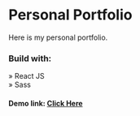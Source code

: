 # Personal Portfolio
<p>Here is my personal portfolio.</p>

<h3>Build with:</h3>

» React JS <br>
» Sass
<h4>Demo link: <a href="https://karthik-ka.netlify.app">Click Here</a> </h4>

